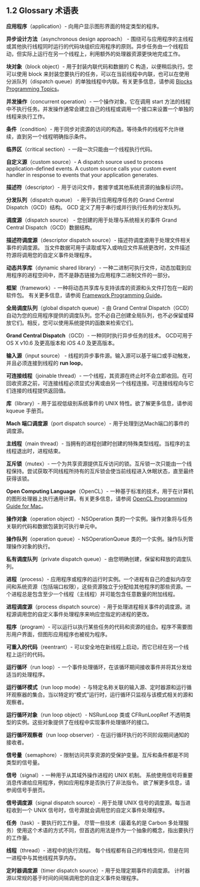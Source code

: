 ## 1.2 Glossary 术语表
**应用程序**（application）- 向用户显示图形界面的特定类型的程序。

**异步设计方法**（asynchronous design approach） - 围绕可与应用程序的主线程或其他执行线程同时运行的代码块组织应用程序的原则。异步任务由一个线程启动，但实际上运行在另一个线程上，利用额外的处理器资源更快地完成工作。

**块对象**（block object）- 用于封装内联代码和数据的 C 构造，以便稍后执行。您可以使用 block 来封装您要执行的任务，可以在当前线程中内联，也可以在使用分派队列（dispatch queue）的单独线程中内联。有关更多信息，请参阅 [Blocks Programming Topics](https://developer.apple.com/library/content/documentation/Cocoa/Conceptual/Blocks/Articles/00_Introduction.html#//apple_ref/doc/uid/TP40007502)。

**并发操作**（concurrent operation）- 一个操作对象，它在调用 start 方法的线程中不执行任务。并发操作通常会建立自己的线程或调用一个接口来设置一个单独的线程来执行工作。

**条件**（condition）- 用于同步对资源的访问的构造。等待条件的线程不允许继续，直到另一个线程明确指示条件。

**临界区**（critical section）- 一段一次只能由一个线程执行代码。

**自定义源**（custom source）- A dispatch source used to process application-defined events. A custom source calls your custom event handler in response to events that your application generates.

**描述符**（descriptor）- 用于访问文件，套接字或其他系统资源的抽象标识符。

**分发队列**（dispatch queue） - 用于执行应用程序任务的 Grand Central Dispatch（GCD）结构。 GCD 定义了用于串行或并行执行任务的分发队列。

**调度源**（dispatch source） - 您创建的用于处理与系统相关的事件 Grand Central Dispatch（GCD）数据结构。

**描述符调度源**（descriptor dispatch source）- 描述符调度源用于处理文件相关事件的调度源。 当文件数据可用于读取或写入或响应文件系统更改时，文件描述符源将调用您的自定义事件处理程序。

**动态共享库**（dynamic shared library）- 一种二进制可执行文件，动态加载到应用程序的进程空间中，而不是静态链接为应用程序二进制文件的一部分。

**框架**（framework）- 一种将动态共享库与支持该库的资源和头文件打包在一起的软件包。 有关更多信息，请参阅 [Framework Programming Guide](https://developer.apple.com/library/content/documentation/MacOSX/Conceptual/BPFrameworks/Frameworks.html#//apple_ref/doc/uid/10000183i)。

**全局调度队列**（global dispatch queue）- 由 Grand Central Dispatch（GCD）自动为您的应用程序提供的调度队列。您不必自己创建全局队列，也不必保留或释放它们。相反，您可以使用系统提供的函数来检索它们。

**Grand Central Dispatch**（GCD）- 一种同时执行异步任务的技术。 GCD可用于 OS X v10.6 及更高版本和 iOS 4.0 及更高版本。

**输入源**（input source） - 线程的异步事件源。输入源可以基于端口或手动触发，并且必须连接到线程的 **run loop**。

**可连接线程**（joinable thread）- 一个线程，其资源在终止时不会立即收回。在可回收资源之前，可连接线程必须显式分离或由另一个线程连接。可连接线程向与它们连接的线程提供返回值。

**库**（library）- 用于监视低级别系统事件的 UNIX 特性。欲了解更多信息，请参阅 kqueue 手册页。

**Mach 端口调度源**（port dispatch source）- 用于处理到达Mach端口的事件的调度源。

**主线程**（main thread）- 当拥有的进程创建时创建的特殊类型线程。当程序的主线程退出时，进程结束。

**互斥锁**（mutex）- 一个为共享资源提供互斥访问的锁。互斥锁一次只能由一个线程保持。尝试获取不同线程所持有的互斥锁会使当前线程进入休眠状态，直至最终获得该锁。

**Open Computing Language**（OpenCL）- 一种基于标准的技术，用于在计算机的图形处理器上执行通用计算。有关更多信息，请参阅 [OpenCL Programming Guide for Mac](https://developer.apple.com/library/content/documentation/Performance/Conceptual/OpenCL_MacProgGuide/Introduction/Introduction.html#//apple_ref/doc/uid/TP40008312)。

**操作对象**（operation object）- NSOperation 类的一个实例。操作对象将与任务关联的代码和数据包装到可执行单元中。

**操作队列**（operation queue）- NSOperationQueue 类的一个实例。操作队列管理操作对象的执行。

**私有调度队列**（private dispatch queue）- 由您明确创建，保留和释放的调度队列。

**进程**（process）- 应用程序或程序的运行时实例。一个进程有自己的虚拟内存空间和系统资源（包括端口权限），这些资源独立于分配给其他程序的那些资源。一个进程总是包含至少一个线程（主线程）并可能包含任意数量的附加线程。

**进程调度源**（process dispatch source）- 用于处理进程相关事件的调度源。进程源调用您的自定义事件处理程序来响应您指定的进程的更改。

**程序**（program）- 可以运行以执行某些任务的代码和资源的组合。程序不需要图形用户界面，但图形应用程序也被视为程序。

**可重入的代码**（reentrant）- 可以安全地在新线程上启动，而它已经在另一个线程上运行的代码。

**运行循环**（run loop）- 一个事件处理循环，在该循环期间接收事件并将其分发给适当的处理程序。

**运行循环模式**（run loop mode）- 与特定名称关联的输入源、定时器源和运行循环观察器的集合。当以特定的“模式”运行时，运行循环只监视与该模式相关的源和观察者。

**运行循环对象**（run loop object）- NSRunLoop 类或 CFRunLoopRef 不透明类型的实例。这些对象提供了在线程中实现事件处理循环的接口。

**运行循环观察者**（run loop observer）- 在运行循环执行的不同阶段期间通知的接收者。

**信号量**（semaphore）- 限制访问共享资源的受保护变量。互斥和条件都是不同类型的信号量。

**信号**（signal）- 一种用于从其域外操作进程的 UNIX 机制。 系统使用信号将重要消息传递给应用程序，例如应用程序是否执行了非法指令。 欲了解更多信息，请参阅信号手册页。

**信号调度源**（signal dispatch source）- 用于处理 UNIX 信号的调度源。每当进程收到一个 UNIX 信号时，信号源就会调用您的自定义事件处理程序。

**任务**（task）- 要执行的工作量。 尽管一些技术（最着名的是 Carbon 多处理服务）使用这个术语的方式不同，但首选的用法是作为一个抽象的概念，指出要执行的工作量。

**线程**（thread）- 进程中的执行流程。 每个线程都有自己的堆栈空间，但是在同一进程中与其他线程共享内存。

**定时器调度源**（timer dispatch source）- 用于处理定期事件的调度源。 计时器源以常规的基于时间的间隔调用您的自定义事件处理程序。

